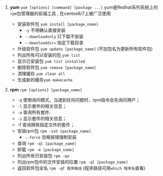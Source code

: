1. **yum** `yum [options] [command] [package ...]` yum是Redhat系列系统上的`rpm`包管理器的前端工具 , 在centos6/7上被广泛使用
	- 安装软件包 `yum install [package_name]`
		- `-y` 不用确认直接安装
		- `--downloadonly` 只下载不安装
		- `--downloaddir=` 指定下载目录
	- 升级软件包 `yum update [package_name]` (不加包名为更新所有软件包)
	- 列出所有可以安装的包 `yum list`
	- 显示已安装包 `yum list installed`
	- 删除软件包 `yum remove [package_name]`
	- 清理缓存 `yum clean all`
	- 生成新的缓存`yum makecache`
	
1. **rpm** `rpm [options] [package_name]`
	- `-q` 使用询问模式，当遇到任何问题时，rpm指令会先询问用户；
	- `-l` 显示套件的相关信息；
	- `-a` 查询所有套件;
	- `-i` 显示套件的相关信息；
	- -f 查询拥有指定文件的套件；
	- 安装rpm包 `rpm -ivh [package_name]`
		- `--force` 忽略报错强制安装
	- 查询 `rpm -ql [package_name]` 
	- 卸载 `rpm -e [package_name]`
	- 列出所有已安装包 `rpm -qa`
	- 列出rpm包中的文件安装的位置 `rpm -ql [package_name]`
	- 返回软件包全名 `rpm -qf 程序路径` (程序路径可用`which 程序名`查看)